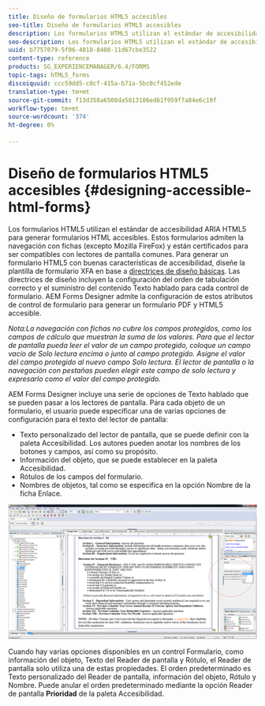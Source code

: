 ```yaml
---
title: Diseño de formularios HTML5 accesibles
seo-title: Diseño de formularios HTML5 accesibles
description: Los formularios HTML5 utilizan el estándar de accesibilidad ARIA HTML5. Estos formularios admiten la navegación con fichas y están certificados para ser compatibles con lectores de pantalla comunes.
seo-description: Los formularios HTML5 utilizan el estándar de accesibilidad ARIA HTML5. Estos formularios admiten la navegación con fichas y están certificados para ser compatibles con lectores de pantalla comunes.
uuid: b7757079-5f06-4818-8488-11d67cbe3522
content-type: reference
products: SG_EXPERIENCEMANAGER/6.4/FORMS
topic-tags: hTML5_forms
discoiquuid: ccc59dd5-c0cf-415a-b71a-5bc0cf452ede
translation-type: tm+mt
source-git-commit: f13d358a6508da5813186ed61f959f7a84e6c19f
workflow-type: tm+mt
source-wordcount: '374'
ht-degree: 0%

---
```



# Diseño de formularios HTML5 accesibles {#designing-accessible-html-forms}

Los formularios HTML5 utilizan el estándar de accesibilidad ARIA HTML5 para generar formularios HTML accesibles. Estos formularios admiten la navegación con fichas (excepto Mozilla FireFox) y están certificados para ser compatibles con lectores de pantalla comunes. Para generar un formulario HTML5 con buenas características de accesibilidad, diseñe la plantilla de formulario XFA en base a [directrices de diseño básicas](/help/forms/using/best-practices-for-html5-forms.md). Las directrices de diseño incluyen la configuración del orden de tabulación correcto y el suministro del contenido Texto hablado para cada control de formulario. AEM Forms Designer admite la configuración de estos atributos de control de formulario para generar un formulario PDF y HTML5 accesible.

*Nota:La navegación con fichas no cubre los campos protegidos, como los campos de cálculo que muestran la suma de los valores. Para que el lector de pantalla pueda leer el valor de un campo protegido, coloque un campo vacío de Solo lectura encima o junto al campo protegido. Asigne el valor del campo protegido al nuevo campo Solo lectura. El lector de pantalla o la navegación con pestañas pueden elegir este campo de solo lectura y expresarlo como el valor del campo protegido.*

AEM Forms Designer incluye una serie de opciones de Texto hablado que se pueden pasar a los lectores de pantalla. Para cada objeto de un formulario, el usuario puede especificar una de varias opciones de configuración para el texto del lector de pantalla:

* Texto personalizado del lector de pantalla, que se puede definir con la paleta Accesibilidad. Los autores pueden anotar los nombres de los botones y campos, así como su propósito.
* Información del objeto, que se puede establecer en la paleta Accesibilidad.
* Rótulos de los campos del formulario.
* Nombres de objetos, tal como se especifica en la opción Nombre de la ficha Enlace.

![accesibilidad](assets/accessibility.png)

Cuando hay varias opciones disponibles en un control Formulario, como información del objeto, Texto del Reader de pantalla y Rótulo, el Reader de pantalla solo utiliza una de estas propiedades. El orden predeterminado es Texto personalizado del Reader de pantalla, información del objeto, Rótulo y Nombre. Puede anular el orden predeterminado mediante la opción Reader de pantalla **Prioridad** de la paleta Accesibilidad.
